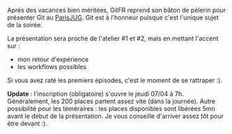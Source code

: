 <!-- 
.. link: 
.. description: 
.. tags: gitfr, atelier
.. date: 2011/3/23 14:13:00
.. title: Présentation Git le 12/04 à Paris
.. slug: presentation-git-le-12-04-a-paris
-->

Aprés des vacances bien méritées, GitFR reprend son bâton de pèlerin pour présenter Git au [ParisJUG](http://www.parisjug.org/xwiki/bin/view/Meeting/20110412). Git est à l'honneur puisque c'est l'unique sujet de la soirée.

La présentation sera proche de l'atelier #1 et #2, mais en mettant l'accent sur :

* mon retour d'expérience 
* les workflows possibles

Si vous avez raté les premiers épisodes, c'est le moment de se rattraper :).

**Update** : l'inscription (obligatoire) s'ouvre le jeudi 07/04 à 7h. Généralement, les 200 places partent assez vite (dans la journée). Autre possibilité pour les téméraires : les places disponibles sont libérées 5mn avant le début de la présentation. Je vous conseille d'arriver assez tôt pour être devant :).
